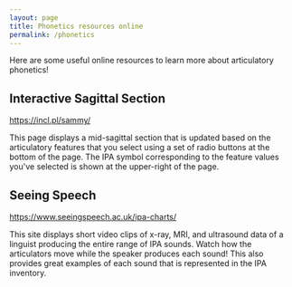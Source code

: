 ```yaml
---
layout: page
title: Phonetics resources online
permalink: /phonetics
---
```


Here are some useful online resources to learn more about articulatory phonetics!

## Interactive Sagittal Section
https://incl.pl/sammy/

This page displays a mid-sagittal section that is updated based on the articulatory features that you select using a set of radio buttons at the bottom of the page. The IPA symbol corresponding to the feature values you've selected is shown at the upper-right of the page.

## Seeing Speech
https://www.seeingspeech.ac.uk/ipa-charts/

This site displays short video clips of x-ray, MRI, and ultrasound data of a linguist producing the entire range of IPA sounds. Watch how the articulators move while the speaker produces each sound! This also provides great examples of each sound that is represented in the IPA inventory.
